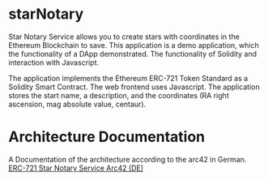 # starNotary

Star Notary Service allows you to create stars with coordinates in the Ethereum Blockchain to save. This application is a demo application, which the functionality of a DApp demonstrated. The functionality of Solidity and interaction with Javascript.
 
The application implements the Ethereum ERC-721 Token Standard as a Solidity Smart Contract. The web frontend uses Javascript. The application stores the start name, a description, and the coordinates (RA right ascension, mag absolute value, centaur).

# Architecture Documentation

A Documentation of the architecture according to the arc42 in German.
[ERC-721 Star Notary Service Arc42 (DE)](https://zils-kaisersesch.de/2020/01/erc-721-star-notary-service-arc42-de/)
